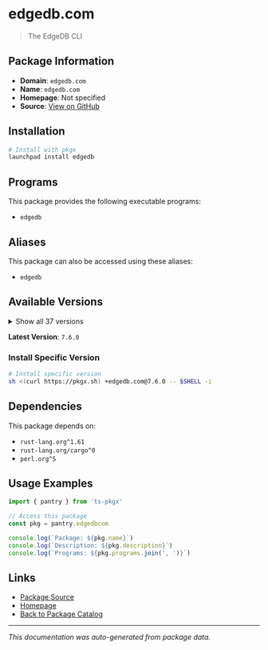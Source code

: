 # edgedb.com

> The EdgeDB CLI

## Package Information

- **Domain**: `edgedb.com`
- **Name**: `edgedb.com`
- **Homepage**: Not specified
- **Source**: [View on GitHub](https://github.com/pkgxdev/pantry/tree/main/projects/edgedb.com/package.yml)

## Installation

```bash
# Install with pkgx
launchpad install edgedb
```

## Programs

This package provides the following executable programs:

- `edgedb`

## Aliases

This package can also be accessed using these aliases:

- `edgedb`

## Available Versions

<details>
<summary>Show all 37 versions</summary>

- `7.6.0`, `7.5.1`, `7.5.0`, `7.4.0`, `7.3.0`
- `7.2.0`, `7.1.1`, `7.1.0`, `7.0.3`, `7.0.2`
- `7.0.1`, `7.0.0`, `6.1.2`, `6.1.1`, `6.1.0`
- `6.0.3`, `6.0.2`, `6.0.1`, `6.0.0`, `5.5.2`
- `5.5.1`, `5.5.0`, `5.4.1`, `5.4.0`, `5.3.0`
- `5.2.3`, `5.2.2`, `5.2.1`, `5.2.0`, `5.1.0`
- `5.0.0`, `4.1.1`, `4.1.0`, `4.0.2`, `4.0.1`
- `4.0.0`, `3.5.0`

</details>

**Latest Version**: `7.6.0`

### Install Specific Version

```bash
# Install specific version
sh <(curl https://pkgx.sh) +edgedb.com@7.6.0 -- $SHELL -i
```

## Dependencies

This package depends on:

- `rust-lang.org^1.61`
- `rust-lang.org/cargo^0`
- `perl.org^5`

## Usage Examples

```typescript
import { pantry } from 'ts-pkgx'

// Access this package
const pkg = pantry.edgedbcom

console.log(`Package: ${pkg.name}`)
console.log(`Description: ${pkg.description}`)
console.log(`Programs: ${pkg.programs.join(', ')}`)
```

## Links

- [Package Source](https://github.com/pkgxdev/pantry/tree/main/projects/edgedb.com/package.yml)
- [Homepage](#)
- [Back to Package Catalog](../package-catalog.md)

---

*This documentation was auto-generated from package data.*
